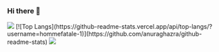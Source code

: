### Hi there 👋
<!-- 헤더 -->
<img src="https://capsule-render.vercel.app/api?type=waving&color=BDBDC8&height=150&section=header&text=Kirby%20Github&fontSize=90"/>
<!-- 바디 -->
[![Top Langs](https://github-readme-stats.vercel.app/api/top-langs/?username=hommefatale-1)](https://github.com/anuraghazra/github-readme-stats)
<!-- 풋터 -->
<img src="https://capsule-render.vercel.app/api?type=waving&color=BDBDC8&height=150&section=footer" />
<!--
**hommefatale-1/hommefatale-1** is a ✨ _special_ ✨ repository because its `README.md` (this file) appears on your GitHub profile.

Here are some ideas to get you started:

- 🔭 I’m currently working on ...
- 🌱 I’m currently learning ...
- 👯 I’m looking to collaborate on ...
- 🤔 I’m looking for help with ...
- 💬 Ask me about ...
- 📫 How to reach me: ...
- 😄 Pronouns: ...
- ⚡ Fun fact: ...
-->
